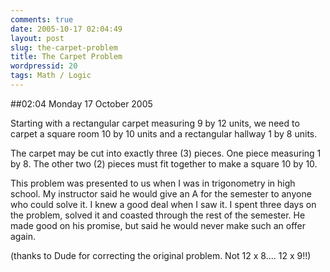 ```yaml
---
comments: true
date: 2005-10-17 02:04:49
layout: post
slug: the-carpet-problem
title: The Carpet Problem
wordpressid: 20
tags: Math / Logic
---
```


##02:04 Monday 17 October 2005

Starting with a rectangular carpet measuring 9 by 12 units, we need to carpet a square room 10 by 10 units and a rectangular hallway 1 by 8 units.

The carpet may be cut into exactly three (3) pieces.  One piece measuring 1 by 8.  The other two (2) pieces must fit together to make a square 10 by 10.

This problem was presented to us when I was in trigonometry in high school.  My instructor said he would give an A for the semester to anyone who could solve it.  I knew a good deal when I saw it.  I spent three days on the problem, solved it and coasted through the rest of the semester.  He made good on his promise, but said he would never make such an offer again.

(thanks to Dude for correcting the original problem.  Not 12 x 8....   12 x 9!!)
